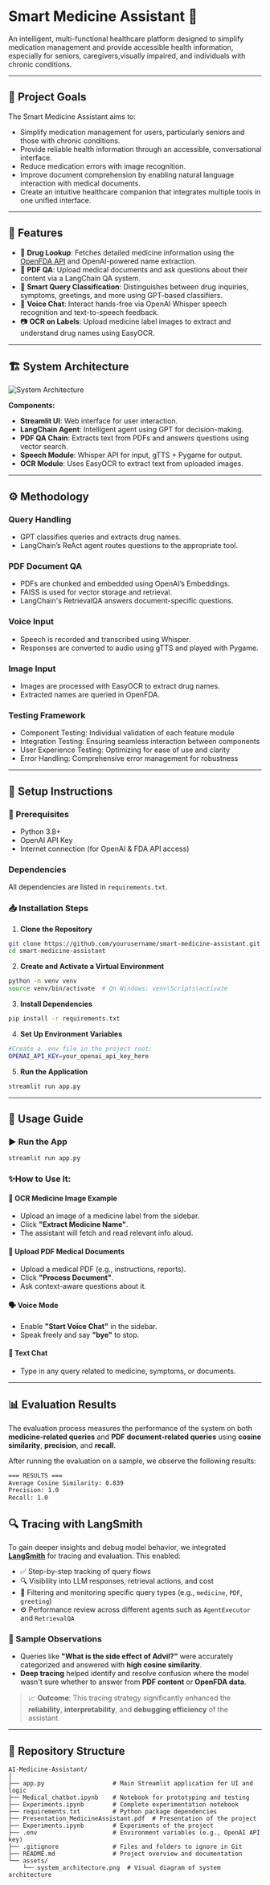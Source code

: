 # Smart Medicine Assistant 💊
An intelligent, multi-functional healthcare platform designed to simplify medication management and provide accessible health information, especially for seniors, caregivers,visually impaired, and individuals with chronic conditions.

---

## 🎯 Project Goals
The Smart Medicine Assistant aims to:

- Simplify medication management for users, particularly seniors and those with chronic conditions.
- Provide reliable health information through an accessible, conversational interface.
- Reduce medication errors with image recognition.
- Improve document comprehension by enabling natural language interaction with medical documents.
- Create an intuitive healthcare companion that integrates multiple tools in one unified interface.
  
---

## 🚀 Features

- 🔎 **Drug Lookup**: Fetches detailed medicine information using the [OpenFDA API](https://open.fda.gov/apis/) and OpenAI-powered name extraction.
- 📄 **PDF QA**: Upload medical documents and ask questions about their content via a LangChain QA system.
- 🧠 **Smart Query Classification**: Distinguishes between drug inquiries, symptoms, greetings, and more using GPT-based classifiers.
- 🎤 **Voice Chat**: Interact hands-free via OpenAI Whisper speech recognition and text-to-speech feedback.
- 📷 **OCR on Labels**: Upload medicine label images to extract and understand drug names using EasyOCR.

---

## 🏗️ System Architecture

![System Architecture](assets/System_Architecture.png)

**Components:**
- **Streamlit UI**: Web interface for user interaction.
- **LangChain Agent**: Intelligent agent using GPT for decision-making.
- **PDF QA Chain**: Extracts text from PDFs and answers questions using vector search.
- **Speech Module**: Whisper API for input, gTTS + Pygame for output.
- **OCR Module**: Uses EasyOCR to extract text from uploaded images.

---

## ⚙️ Methodology

### Query Handling
- GPT classifies queries and extracts drug names.
- LangChain’s ReAct agent routes questions to the appropriate tool.

### PDF Document QA
- PDFs are chunked and embedded using OpenAI’s Embeddings.
- FAISS is used for vector storage and retrieval.
- LangChain's RetrievalQA answers document-specific questions.

### Voice Input
- Speech is recorded and transcribed using Whisper.
- Responses are converted to audio using gTTS and played with Pygame.

### Image Input
- Images are processed with EasyOCR to extract drug names.
- Extracted names are queried in OpenFDA.
  
### Testing Framework
- Component Testing: Individual validation of each feature module
- Integration Testing: Ensuring seamless interaction between components
- User Experience Testing: Optimizing for ease of use and clarity
- Error Handling: Comprehensive error management for robustness
  
---

## 🚀 Setup Instructions

### 🔧 Prerequisites
- Python 3.8+
- OpenAI API Key
- Internet connection (for OpenAI & FDA API access)

### Dependencies
All dependencies are listed in `requirements.txt`.

### 📥 Installation Steps

1. **Clone the Repository**

```bash
git clone https://github.com/yourusername/smart-medicine-assistant.git
cd smart-medicine-assistant
```
2. **Create and Activate a Virtual Environment**
```bash
python -m venv venv
source venv/bin/activate  # On Windows: venv\Scripts\activate
```
3. **Install Dependencies**
```bash
pip install -r requirements.txt
```
4. **Set Up Environment Variables**
```bash
#Create a .env file in the project root:
OPENAI_API_KEY=your_openai_api_key_here
```
5. **Run the Application**
```bash
streamlit run app.py
```

---

## 📖 Usage Guide

### ▶️ Run the App

```bash
streamlit run app.py
```
### ✨How to Use It:

#### 📸 OCR Medicine Image Example
- Upload an image of a medicine label from the sidebar.
- Click **"Extract Medicine Name"**.
- The assistant will fetch and read relevant info aloud.

#### 📄 Upload PDF Medical Documents
- Upload a medical PDF (e.g., instructions, reports).
- Click **"Process Document"**.
- Ask context-aware questions about it.

#### 🗣️ Voice Mode
- Enable **"Start Voice Chat"** in the sidebar.
- Speak freely and say **"bye"** to stop.

#### 💬 Text Chat
- Type in any query related to medicine, symptoms, or documents.

---

## 📊 Evaluation Results

The evaluation process measures the performance of the system on both **medicine-related queries** and **PDF document-related queries** using **cosine similarity**, **precision**, and **recall**.

After running the evaluation on a sample, we observe the following results:

```bash
=== RESULTS ===
Average Cosine Similarity: 0.839
Precision: 1.0
Recall: 1.0
```

## 🔍 Tracing with LangSmith

To gain deeper insights and debug model behavior, we integrated **[LangSmith](https://smith.langchain.com/)** for tracing and evaluation. This enabled:

- ✅ Step-by-step tracking of query flows  
- 🔍 Visibility into LLM responses, retrieval actions, and cost  
- 🧠 Filtering and monitoring specific query types (e.g., `medicine`, `PDF`, `greeting`)  
- ⚙️ Performance review across different agents such as `AgentExecutor` and `RetrievalQA`

### 📌 Sample Observations

- Queries like **"What is the side effect of Advil?"** were accurately categorized and answered with **high cosine similarity**.
- **Deep tracing** helped identify and resolve confusion where the model wasn't sure whether to answer from **PDF content** or **OpenFDA data**.

> 📈 **Outcome**: This tracing strategy significantly enhanced the **reliability**, **interpretability**, and **debugging efficiency** of the assistant.
> 
---

## 📁 Repository Structure
```plaintext
AI-Medicine-Assistant/
│
├── app.py                   # Main Streamlit application for UI and logic
├── Medical_chatbot.ipynb    # Notebook for prototyping and testing
├── Experiments.ipynb        # Complete experimentation notebook
├── requirements.txt         # Python package dependencies
├── Presentation_MedicineAssistant.pdf  # Presentation of the project
├── Experiments.ipynb        # Experiments of the project
├── .env                     # Environment variables (e.g., OpenAI API key)
├── .gitignore               # Files and folders to ignore in Git
├── README.md                # Project overview and documentation
└── assets/
    └── system_architecture.png  # Visual diagram of system architecture
